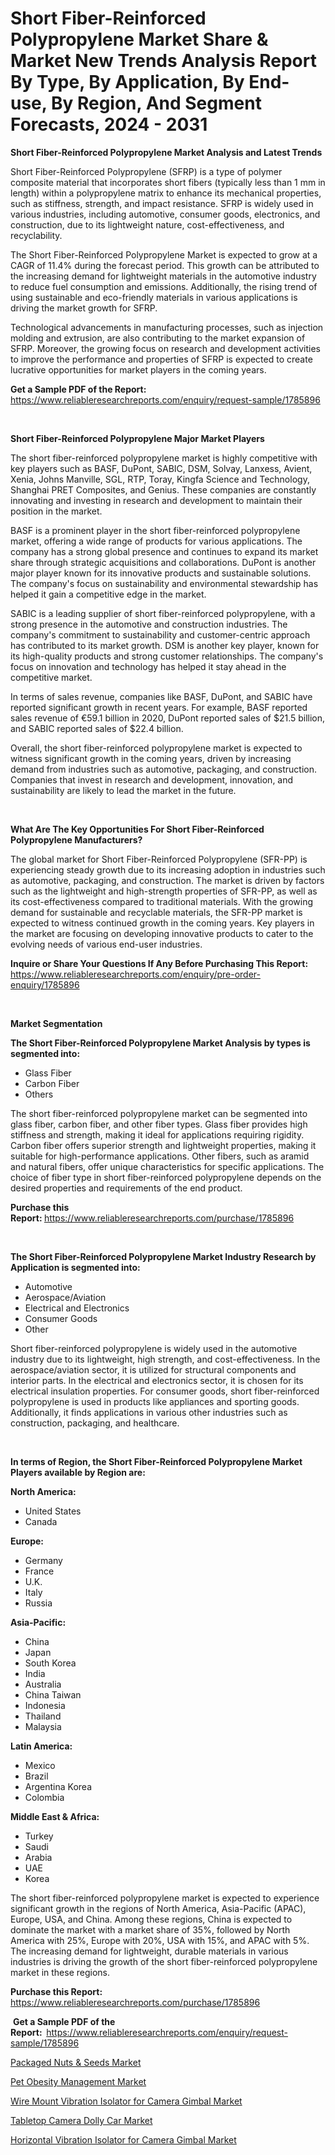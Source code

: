 <p><h1>Short Fiber-Reinforced Polypropylene Market Share & Market New Trends Analysis Report By Type, By Application, By End-use, By Region, And Segment Forecasts, 2024 - 2031</h1></p><p><strong>Short Fiber-Reinforced Polypropylene Market Analysis and Latest Trends</strong></p>
<p><p>Short Fiber-Reinforced Polypropylene (SFRP) is a type of polymer composite material that incorporates short fibers (typically less than 1 mm in length) within a polypropylene matrix to enhance its mechanical properties, such as stiffness, strength, and impact resistance. SFRP is widely used in various industries, including automotive, consumer goods, electronics, and construction, due to its lightweight nature, cost-effectiveness, and recyclability.</p><p>The Short Fiber-Reinforced Polypropylene Market is expected to grow at a CAGR of 11.4% during the forecast period. This growth can be attributed to the increasing demand for lightweight materials in the automotive industry to reduce fuel consumption and emissions. Additionally, the rising trend of using sustainable and eco-friendly materials in various applications is driving the market growth for SFRP.</p><p>Technological advancements in manufacturing processes, such as injection molding and extrusion, are also contributing to the market expansion of SFRP. Moreover, the growing focus on research and development activities to improve the performance and properties of SFRP is expected to create lucrative opportunities for market players in the coming years.</p></p>
<p><strong>Get a Sample PDF of the Report:&nbsp;</strong> <a href="https://www.reliableresearchreports.com/enquiry/request-sample/1785896">https://www.reliableresearchreports.com/enquiry/request-sample/1785896</a></p>
<p>&nbsp;</p>
<p><strong>Short Fiber-Reinforced Polypropylene Major Market Players</strong></p>
<p><p>The short fiber-reinforced polypropylene market is highly competitive with key players such as BASF, DuPont, SABIC, DSM, Solvay, Lanxess, Avient, Xenia, Johns Manville, SGL, RTP, Toray, Kingfa Science and Technology, Shanghai PRET Composites, and Genius. These companies are constantly innovating and investing in research and development to maintain their position in the market.</p><p>BASF is a prominent player in the short fiber-reinforced polypropylene market, offering a wide range of products for various applications. The company has a strong global presence and continues to expand its market share through strategic acquisitions and collaborations. DuPont is another major player known for its innovative products and sustainable solutions. The company's focus on sustainability and environmental stewardship has helped it gain a competitive edge in the market.</p><p>SABIC is a leading supplier of short fiber-reinforced polypropylene, with a strong presence in the automotive and construction industries. The company's commitment to sustainability and customer-centric approach has contributed to its market growth. DSM is another key player, known for its high-quality products and strong customer relationships. The company's focus on innovation and technology has helped it stay ahead in the competitive market.</p><p>In terms of sales revenue, companies like BASF, DuPont, and SABIC have reported significant growth in recent years. For example, BASF reported sales revenue of €59.1 billion in 2020, DuPont reported sales of $21.5 billion, and SABIC reported sales of $22.4 billion.</p><p>Overall, the short fiber-reinforced polypropylene market is expected to witness significant growth in the coming years, driven by increasing demand from industries such as automotive, packaging, and construction. Companies that invest in research and development, innovation, and sustainability are likely to lead the market in the future.</p></p>
<p>&nbsp;</p>
<p><strong>What Are The Key Opportunities For Short Fiber-Reinforced Polypropylene Manufacturers?</strong></p>
<p><p>The global market for Short Fiber-Reinforced Polypropylene (SFR-PP) is experiencing steady growth due to its increasing adoption in industries such as automotive, packaging, and construction. The market is driven by factors such as the lightweight and high-strength properties of SFR-PP, as well as its cost-effectiveness compared to traditional materials. With the growing demand for sustainable and recyclable materials, the SFR-PP market is expected to witness continued growth in the coming years. Key players in the market are focusing on developing innovative products to cater to the evolving needs of various end-user industries.</p></p>
<p><strong>Inquire or Share Your Questions If Any Before Purchasing This Report:</strong> <a href="https://www.reliableresearchreports.com/enquiry/pre-order-enquiry/1785896">https://www.reliableresearchreports.com/enquiry/pre-order-enquiry/1785896</a></p>
<p>&nbsp;</p>
<p><strong>Market Segmentation</strong></p>
<p><strong>The Short Fiber-Reinforced Polypropylene Market Analysis by types is segmented into:</strong></p>
<p><ul><li>Glass Fiber</li><li>Carbon Fiber</li><li>Others</li></ul></p>
<p><p>The short fiber-reinforced polypropylene market can be segmented into glass fiber, carbon fiber, and other fiber types. Glass fiber provides high stiffness and strength, making it ideal for applications requiring rigidity. Carbon fiber offers superior strength and lightweight properties, making it suitable for high-performance applications. Other fibers, such as aramid and natural fibers, offer unique characteristics for specific applications. The choice of fiber type in short fiber-reinforced polypropylene depends on the desired properties and requirements of the end product.</p></p>
<p><strong>Purchase this Report:&nbsp;</strong><a href="https://www.reliableresearchreports.com/purchase/1785896">https://www.reliableresearchreports.com/purchase/1785896</a></p>
<p>&nbsp;</p>
<p><strong>The Short Fiber-Reinforced Polypropylene Market Industry Research by Application is segmented into:</strong></p>
<p><ul><li>Automotive</li><li>Aerospace/Aviation</li><li>Electrical and Electronics</li><li>Consumer Goods</li><li>Other</li></ul></p>
<p><p>Short fiber-reinforced polypropylene is widely used in the automotive industry due to its lightweight, high strength, and cost-effectiveness. In the aerospace/aviation sector, it is utilized for structural components and interior parts. In the electrical and electronics sector, it is chosen for its electrical insulation properties. For consumer goods, short fiber-reinforced polypropylene is used in products like appliances and sporting goods. Additionally, it finds applications in various other industries such as construction, packaging, and healthcare.</p></p>
<p>&nbsp;</p>
<p><strong>In terms of Region, the Short Fiber-Reinforced Polypropylene Market Players available by Region are:</strong></p>
<p>
    <p> <strong> North America: </strong>
        <ul>
            <li>United States</li>
            <li>Canada</li>
        </ul>
        </p> 
    <p> <strong> Europe: </strong>
        <ul>
            <li>Germany</li>
            <li>France</li>
            <li>U.K.</li>
            <li>Italy</li>
            <li>Russia</li>
        </ul>
        </p> 
    <p> <strong> Asia-Pacific: </strong>
        <ul>
            <li>China</li>
            <li>Japan</li>
            <li>South Korea</li>
            <li>India</li>
            <li>Australia</li>
            <li>China Taiwan</li>
            <li>Indonesia</li>
            <li>Thailand</li>
            <li>Malaysia</li>
        </ul>
        </p> 
    <p> <strong> Latin America: </strong>
        <ul>
            <li>Mexico</li>
            <li>Brazil</li>
            <li>Argentina Korea</li>
            <li>Colombia</li>
        </ul>
        </p> 
    <p> <strong> Middle East & Africa: </strong>
        <ul>
            <li>Turkey</li>
            <li>Saudi</li>
            <li>Arabia</li>
            <li>UAE</li>
            <li>Korea</li>
        </ul>
    </p>
    </p>
<p><p>The short fiber-reinforced polypropylene market is expected to experience significant growth in the regions of North America, Asia-Pacific (APAC), Europe, USA, and China. Among these regions, China is expected to dominate the market with a market share of 35%, followed by North America with 25%, Europe with 20%, USA with 15%, and APAC with 5%. The increasing demand for lightweight, durable materials in various industries is driving the growth of the short fiber-reinforced polypropylene market in these regions.</p></p>
<p><strong>Purchase this Report: </strong><a href="https://www.reliableresearchreports.com/purchase/1785896">https://www.reliableresearchreports.com/purchase/1785896</a></p>
<p>&nbsp;<strong>Get a Sample PDF of the Report:&nbsp;&nbsp;</strong><a href="https://www.reliableresearchreports.com/enquiry/request-sample/1785896">https://www.reliableresearchreports.com/enquiry/request-sample/1785896</a></p>
<p><strong></strong></p>
<p><p><a href="https://issuu.com/reportprime-2/docs/packaged-nuts-seeds-market-size-2030.pptx">Packaged Nuts & Seeds Market</a></p><p><a href="https://issuu.com/reportprime-2/docs/pet-obesity-management-market-size-2030.pptx">Pet Obesity Management Market</a></p><p><a href="https://github.com/castoriffic/Market-Research-Report-List-3/blob/main/wire-mount-vibration-isolator-for-camera-gimbal-market.md">Wire Mount Vibration Isolator for Camera Gimbal Market</a></p><p><a href="https://github.com/jerrycopelandthomaswsqd8q/Market-Research-Report-List-1/blob/main/tabletop-camera-dolly-car-market.md">Tabletop Camera Dolly Car Market</a></p><p><a href="https://github.com/yoshih12/Market-Research-Report-List-2/blob/main/horizontal-vibration-isolator-for-camera-gimbal-market.md">Horizontal Vibration Isolator for Camera Gimbal Market</a></p></p>